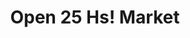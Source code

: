 ---
title: "Open 25 Hs! Market"
url: /ciudad-autonoma-de-buenos-aires/open-25-hs-market-avenida-juramento/
shop: comodidad
---